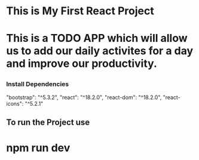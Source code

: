 <h1> This is My First React Project <h1>
<p> This is a TODO APP which will allow us to add our daily activites for a day and improve our productivity. <p>
<h3>Install Dependencies</h3>
<p> "bootstrap": "^5.3.2",
    "react": "^18.2.0",
    "react-dom": "^18.2.0",
    "react-icons": "^5.2.1"</p>
<h2>To run the Project use <h1>npm run dev</h1></h2>